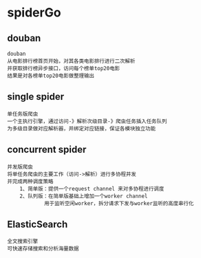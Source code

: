 # spiderGo

## douban
    douban 
    从电影排行榜首页开始，对其各类电影排行进行二次解析
    并获取排行榜异步接口，访问每个榜单top20电影
    结果是对各榜单top20电影做整理输出

## single spider
    单任务版爬虫 
    一个主执行引擎，通过访问-》解析次级目录-》爬虫任务插入任务队列
    为多级目录做对应解析器，并绑定对应链接，保证各模块独立功能

## concurrent spider
    并发版爬虫
    将单任务爬虫的主要工作（访问->解析）进行多协程并发
    并完成两种调度策略
        1、简单版：提供一个request channel 来对多协程进行调度
        2、队列版：在简单版基础上增加一个worker channel 
                用于监听空闲worker，拆分请求下发与worker监听的高度串行化
    
## ElasticSearch
    全文搜索引擎
    可快速存储搜索和分析海量数据
